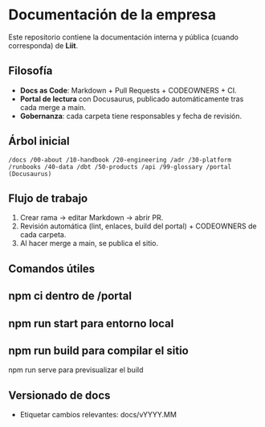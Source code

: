 ﻿# Documentación de la empresa

Este repositorio contiene la documentación interna y pública (cuando corresponda) de **Liit**.

## Filosofí­a
- **Docs as Code**: Markdown + Pull Requests + CODEOWNERS + CI.
- **Portal de lectura** con Docusaurus, publicado automáticamente tras cada merge a main.
- **Gobernanza**: cada carpeta tiene responsables y fecha de revisión.

## Árbol inicial
`
/docs
  /00-about
  /10-handbook
  /20-engineering
    /adr
  /30-platform
    /runbooks
  /40-data
    /dbt
  /50-products
    /api
  /99-glossary
/portal  (Docusaurus)
`

## Flujo de trabajo
1. Crear rama -> editar Markdown -> abrir PR.
2. Revisión automática (lint, enlaces, build del portal) + CODEOWNERS de cada carpeta.
3. Al hacer merge a main, se publica el sitio.

## Comandos útiles
npm ci dentro de /portal
- 
npm run start para entorno local
- 
npm run build para compilar el sitio
- 
npm run serve para previsualizar el build

## Versionado de docs
- Etiquetar cambios relevantes: docs/vYYYY.MM

